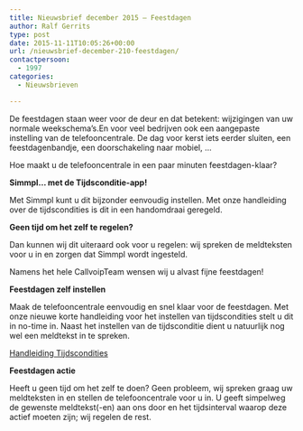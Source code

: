 ```yaml
---
title: Nieuwsbrief december 2015 – Feestdagen
author: Ralf Gerrits
type: post
date: 2015-11-11T10:05:26+00:00
url: /nieuwsbrief-december-210-feestdagen/
contactpersoon:
  - 1997
categories:
  - Nieuwsbrieven

---
```

De feestdagen staan weer voor de deur en dat betekent: wijzigingen van uw normale weekschema&#8217;s.En voor veel bedrijven ook een aangepaste instelling van de telefooncentrale. De dag voor kerst iets eerder sluiten, een feestdagenbandje, een doorschakeling naar mobiel, &#8230;

Hoe maakt u de telefooncentrale in een paar minuten feestdagen-klaar?

<!--more-->

**Simmpl&#8230; met de Tijdsconditie-app!**

Met Simmpl kunt u dit bijzonder eenvoudig instellen. Met onze handleiding over de tijdscondities is dit in een handomdraai geregeld.

**Geen tijd om het zelf te regelen?**

Dan kunnen wij dit uiteraard ook voor u regelen: wij spreken de meldteksten voor u in en zorgen dat Simmpl wordt ingesteld.

Namens het hele CallvoipTeam wensen wij u alvast fijne feestdagen!

**Feestdagen zelf instellen**

Maak de telefooncentrale eenvoudig en snel klaar voor de feestdagen. Met onze nieuwe korte handleiding voor het instellen van tijdscondities stelt u dit in no-time in. Naast het instellen van de tijdsconditie dient u natuurlijk nog wel een meldtekst in te spreken.

<a class="button" href="https://www.simmpl.nl/downloads/Simmpl_handleiding_tijdscondities.pdf" target="_blank">Handleiding Tijdscondities</a>

**Feestdagen actie**

Heeft u geen tijd om het zelf te doen? Geen probleem, wij spreken graag uw meldteksten in en stellen de telefooncentrale voor u in. U geeft simpelweg de gewenste meldtekst(-en) aan ons door en het tijdsinterval waarop deze actief moeten zijn; wij regelen de rest.